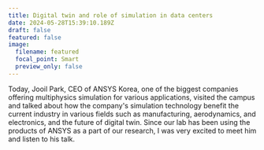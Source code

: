 ```yaml
---
title: Digital twin and role of simulation in data centers
date: 2024-05-28T15:39:10.189Z
draft: false
featured: false
image:
  filename: featured
  focal_point: Smart
  preview_only: false
---
```

Today, Jooil Park, CEO of ANSYS Korea, one of the biggest companies offering multiphysics simulation for various applications, visited the campus and talked about how the company's simulation technology benefit the current industry in various fields such as manufacturing, aerodynamics, and electronics, and the future of digital twin. Since our lab has been using the products of ANSYS as a part of our research, I was very excited to meet him and listen to his talk.


